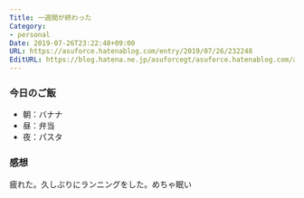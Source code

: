 ```yaml
---
Title: 一週間が終わった
Category:
- personal
Date: 2019-07-26T23:22:48+09:00
URL: https://asuforce.hatenablog.com/entry/2019/07/26/232248
EditURL: https://blog.hatena.ne.jp/asuforcegt/asuforce.hatenablog.com/atom/entry/26006613378228174
---
```


### 今日のご飯
- 朝：バナナ
- 昼：弁当
- 夜：パスタ

### 感想

疲れた。久しぶりにランニングをした。めちゃ眠い
